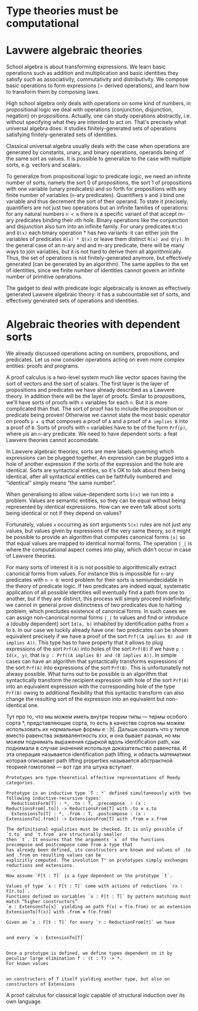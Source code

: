 Type theories must be computational
===================================



# Lavwere algebraic theories

School algebra is about transforming expressions. We learn basic operations such as addition and multiplication and basic identities they satisfy such as associativity, commutativity and distributivity. We compose basic operations to form expressions (= derived operations), and learn how to transform them by composing laws. 

High school algebra only deals with operations on some kind of numbers, in propositional logic we deal with operations (conjunction, disjunction, negation) on propositions. Actually, one can study operations abstractly, i.e. without specifying what they are intended to act on. That's precisely what universal algebra does: it studies finitely-generated sets of operations satisfying finitely-generated sets of identities.

Classical universal algebra usually deals with the case when operations are generated by constants, unary, and binary operations, operands being of the same sort as values. It is possible to generalize to the case with multiple sorts, e.g. vectors and scalars.

To generalize from propositional logic to predicate logic, we need an infinite number of sorts, namely the sort 0 of propositions, the sort 1 of propositions with one variable (unary predicates) and so forth for propositions with any finite number of variables (`n`-ary predicates). Quantifiers `∀` and `∃` bind one variable and thus decrement the sort of their operand. To state it precisely, quantifiers are not just two operations but an infinite families of operations: for any natural numbers `n < m` there is a specific variant of that accept m-ary predicates binding their `n`th hole. Binary operations like the conjunction and disjunction also turn into an infinite family. For unary predicates `R(x)` and `Q(x)` each binary operation * has two variants: it can either join the variables of predicates `R(x) * Q(x)` or leave them distinct `R(x) and Q(y)`. In the general case of an n-ary and and m-ary predicate, there will be many ways to join variables, but it is not hard to derive them all algorithmically. Thus, the set of operations is not finitely-generated anymore, but effectively generated (can be generated by an algorithm). The same applies to the set of identities, since we finite number of identities cannot govern an infinite number of primitive operations.

The gadget to deal with predicate logic algebraically is known as effectively generated Lawvere algebraic theory: it has a subcountable set of sorts, and effectively generated sets of operations and identities.

# Algebraic theories with dependent sorts

We already discussed operations acting on numbers, propositions, and predicates. Let us now consider operations acting on even more complex entities: proofs and programs.

A proof calculus is a two-level system much like vector spaces having the sort of vectors and the sort of scalars. The first layer is the layer of propositions and predicates we have already described as a Lawvere theory. In addition there will be the layer of proofs. Similar to propositions, we'll have sorts of proofs with `n` variables for each `n`. But it is more complicated than that. The sort of proof has to include the proposition or predicate being proven! Otherwise we cannot state the most basic operator on proofs `p ▸ q` that composes a proof of `A` and a proof of `A implies B` into a proof of  `B`. Sorts of proofs with `n` variables have to be of the form `Prf(p)`, where `p`is an `n`-ary predicate. We need to have dependent sorts: a feat Lawvere theories cannot accomodate.

In Lawvere algebraic theories, sorts are mere labels governing which expressions can be plugged together. An expression can be plugged into a hole of another expression if the sorts of the expression and the hole are identical. Sorts are syntactical entities, so it's OK to talk about them being identical, after all syntactical entities can be faithfully numbered and “identical” simply means “the same number”.

When generalising to allow value-dependent sorts `S(x)` we run into a problem. Values are semantic entities, so they can be equal without being represented by identical expressions. How can we even talk about sorts being identical or not if they depend on values?

Fortunately, values `x` occurring as sort arguments `S(x)` rules are not just any values, but values given by expressions of the very same theory, so it might be possible to provide an algorithm that computes canonical forms `|x|` so that equal values are mapped to identical normal forms. The operation `|_|` is where the computational aspect comes into play, which didn't occur in case of Lawvere theories.

For many sorts of interest it is is not possible to algorithmically extract canonical forms from values. For instance this is impossible for `n`-ary predicates with `n > 0`: word problem for their sorts is semiundecidable in the theory of predicate logic. If two predicates are indeed equal, systematic application of all possible identities will eventually find a path from one to another, but if they are distinct, this process will simply proceed indefinitely; we cannot in general prove distinctness of two predicates due to halting problem, which precludes existence of canonical forms. In such cases we can assign non-canonical normal forms `|_|` to values and find or introduce a (doubly dependent) sort `Id(a, b)` inhabited by identification paths from `a` to `b`. In our case we luckily already have one: two predicates can be shown equivalent precisely if we have a proof of the sort `Prf((A implies B) and (B implies A))`. This type has to have property that it allows to plug expressions of the sort `Prf(A)` into holes of the sort `Prf(B)` if we have `p : Id(x, y)`, that is `p : Prf((A implies B) and (B implies A))`. In simple cases can have an algorithm that syntactically transforms expressions of the sort `Prf(A)` into expressions of the sort `Prf(B)`. This is unfortunatelly not alwasy possible. What turns out to be possible is an algorithm that syntactically transform the recipient expression with hole of the sort `Prf(A)` into an equivalent expression with the corresponding hole of the type `Prf(B)` owing to additional flexibility that this syntactic transform can also change the resulting sort of the expression into an equivalent but non-identical one.


Тут про то, что мы можем иметь внутри теории типы — термы особого сорта *, представляющие сорта, то есть в качестве сортов мы можем использовать их нормальные формы e : |t|. Дальше сказать что у типов вместо равенства эквивалентность ххх, и она бывает разная, но мы можем поднимать выражения сдыркой вдоль identification path, как поднимали в случае значений используя доказательство равенства. И эта операция называется identification path lifting, и область математики которая описывает path lifting properties называется абстрактной теорией гомотопий — вот где эта штука вступает.

```
Prototypes are type-theoretical effective representations of Reedy categories.

Prototype is an inductive type `T : *` defined simultaneously with two following inductive-recursive types:
  ReductionsForm[T] : *, .to : T, .precompose  : (x : ReductionsFrom[.to]) -> ReductionsFrom[T] with .to ≡ x.to
  ExtensionsTo[T] : *, .from : T, .postcompose : (x : ExtensionsTo[.from]) -> ExtensionsFrom[T] with .from ≡ x.from

The definitional equalities must be checked. It is only possible if `t.to` and `t.from` are structurally smaller
then `t`. It ensures that the arguments `x` of the functions precompose and postcompose come from a type that
has already been defined, its constructors are known and values of .to and .from on resulting values can be
explicitly computed. The involution T° on prototypes simply exchanges reductions and extensions.

Now assume `F[t : T]` is a type dependent on the prototype `t`.

Values of type `x : F[t : T]` come with actions of reductions `rx : F[r.to]`.
Functions defined on variables `x : F[t : T]` by pattern matching must match “higher constructors”
`e : ExtensonsTo[x]` yielding an path f(x) = f(e.from) or an extension ExtensionTo[f(x)] with .from ≡ f(e.from)

Given an `x : F[t : T]` for every `r : ReductionFrom[t]` we have 


and every `e : ExtensionTo[T]`


Once a prototype is defined, we define types dependent on it by peculiar large elimination f : (t : T) -> *. 
For known values


on constructors of T itself yielding another type, but also on constructors of Extensions

```

A proof calculus for classical logic capable of structural induction over its own language.
